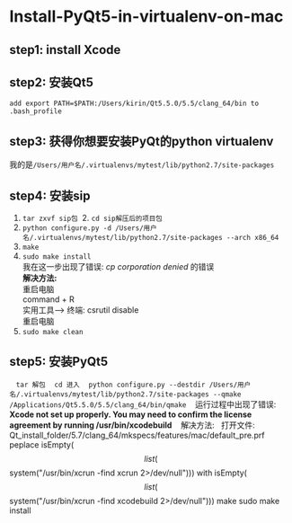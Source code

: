 # Install-PyQt5-in-virtualenv-on-mac
## step1: install Xcode
## step2: 安装Qt5
  `add export PATH=$PATH:/Users/kirin/Qt5.5.0/5.5/clang_64/bin to .bash_profile`
## step3: 获得你想要安装PyQt的python virtualenv
  我的是`/Users/用户名/.virtualenvs/mytest/lib/python2.7/site-packages`
## step4: 安装sip
  1. `tar zxvf sip包`
  2. `cd sip解压后的项目包`
  3. `python configure.py -d /Users/用户名/.virtualenvs/mytest/lib/python2.7/site-packages --arch x86_64`
  4. `make`
  5. `sudo make install`  
  我在这一步出现了错误: *cp corporation denied* 的错误  
  **解决方法:**  
  重启电脑  
  command + R  
  实用工具--> 终端: csrutil disable  
  重启电脑  
  6. `sudo make clean`
 
## step5: 安装PyQt5
    `tar 解包`
    `cd 进入`
    `python configure.py --destdir /Users/用户名/.virtualenvs/mytest/lib/python2.7/site-packages --qmake /Applications/Qt5.5.0/5.5/clang_64/bin/qmake`
    运行过程中出现了错误: **Xcode not set up properly. You may need to confirm the license agreement by running /usr/bin/xcodebuild**
    解决方法:
    打开文件: Qt_install_folder/5.7/clang_64/mkspecs/features/mac/default_pre.prf
    peplace isEmpty($$list($$system("/usr/bin/xcrun -find xcrun 2>/dev/null"))) with 
    isEmpty($$list($$system("/usr/bin/xcrun -find xcodebuild 2>/dev/null")))
    make 
    sudo make install 
    
           
